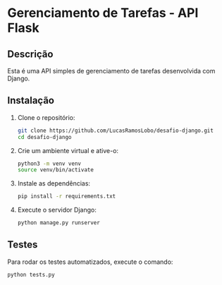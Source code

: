 # Gerenciamento de Tarefas - API Flask

## Descrição

Esta é uma API simples de gerenciamento de tarefas desenvolvida com Django.

## Instalação

1. Clone o repositório:
    ```bash
    git clone https://github.com/LucasRamosLobo/desafio-django.git
    cd desafio-django
    ```

2. Crie um ambiente virtual e ative-o:
    ```bash
    python3 -m venv venv
    source venv/bin/activate
    ```

3. Instale as dependências:
    ```bash
    pip install -r requirements.txt
    ```

4. Execute o servidor Django:
    ```bash
    python manage.py runserver
    ```

## Testes

Para rodar os testes automatizados, execute o comando:
```bash
python tests.py

